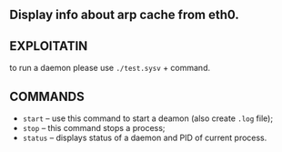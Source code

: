 ## Display info about arp cache from eth0. ##

## EXPLOITATIN ##
to run a daemon please use `./test.sysv` + command.

## COMMANDS ##
* `start`  – use this command to start а deamon (also create `.log` file);
* `stop`   – this command stops a process;
* `status` – displays status of а daemon and PID of current process.
